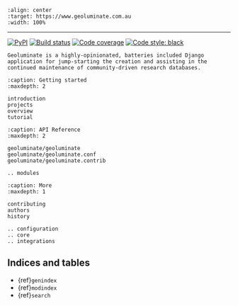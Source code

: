 ```{figure} static/logo.svg
:align: center
:target: https://www.geoluminate.com.au
:width: 100%
```
______________________________________________________________________

[![PyPI](https://badge.fury.io/py/geoluminate.svg)](https://badge.fury.io/py/geoluminate) 
[![Build status](https://travis-ci.org/SSJenny90/geoluminate.svg?branch=master)](https://travis-ci.org/SSJenny90/geoluminate) 
[![Code coverage](https://codecov.io/gh/SSJenny90/geoluminate/branch/master/graph/badge.svg)](https://codecov.io/gh/SSJenny90/geoluminate) 
[![Code style: black](https://img.shields.io/badge/code%20style-black-000000.svg)](https://github.com/ambv/black)

<!-- [![Build Status](https://img.shields.io/github/actions/workflow/status/cookiecutter/cookiecutter-django/ci.yml?branch=master)](https://github.com/cookiecutter/cookiecutter-django/actions/workflows/ci.yml?query=branch%3Amaster) -->
<!-- [![Documentation Status](https://readthedocs.org/projects/cookiecutter-django/badge/?version=latest)](https://cookiecutter-django.readthedocs.io/en/latest/?badge=latest) -->
<!-- [![pre-commit.ci status](https://results.pre-commit.ci/badge/github/cookiecutter/cookiecutter-django/master.svg)](https://results.pre-commit.ci/latest/github/cookiecutter/cookiecutter-django/master) -->


<!-- [![Updates](https://pyup.io/repos/github/cookiecutter/cookiecutter-django/shield.svg)](https://pyup.io/repos/github/cookiecutter/cookiecutter-django/)
[![Join our Discord](https://img.shields.io/badge/Discord-cookiecutter-5865F2?style=flat&logo=discord&logoColor=white)](https://discord.gg/uFXweDQc5a)
[![Code Helpers Badge](https://www.codetriage.com/cookiecutter/cookiecutter-django/badges/users.svg)](https://www.codetriage.com/cookiecutter/cookiecutter-django) -->


```{epigraph}
Geoluminate is a highly-opinionated, batteries included Django application for jump-starting the creation and assisting in the continued maintenance of community-driven research databases.
```

```{toctree}
:caption: Getting started
:maxdepth: 2

introduction
projects
overview
tutorial
```

```{toctree}
:caption: API Reference
:maxdepth: 2

geoluminate/geoluminate
geoluminate/geoluminate.conf
geoluminate/geoluminate.contrib

.. modules
```

```{toctree}
:caption: More
:maxdepth: 1

contributing
authors
history

.. configuration
.. core
.. integrations
```

## Indices and tables

- {ref}`genindex`
- {ref}`modindex`
- {ref}`search`
